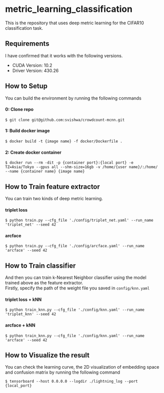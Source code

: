 # metric_learning_classification
This is the repository that uses deep metric learning for the CIFAR10 classification task.

## Requirements
I have confirmed that it works with the following versions.
-  CUDA Version: 10.2
-  Driver Version: 430.26

## How to Setup
You can build the environment by running the following commands
#### 0: Clone repo
```
$ git clone git@github.com:svishwa/crowdcount-mcnn.git
```

#### 1: Build docker image
```
$ docker build -t {image name} -f docker/Dockerfile .
```

#### 2: Create docker container
```
$ docker run --rm -dit -p {container port}:{local port} -e TZ=Asia/Tokyo --gpus all --shm-size=16gb -v /home/{user name}/:/home/ --name {container name} {image name}
```

## How to Train feature extractor
You can train two kinds of deep metric learning.
#### triplet loss
```
$ python train.py --cfg_file './config/triplet_net.yaml' --run_name 'triplet_net' --seed 42
```
#### arcface
```
$ python train.py --cfg_file './config/arcface.yaml' --run_name 'arcface' --seed 42
```
## How to Train classifier
And then you can train k-Nearest Neighbor classifier using the model trained above as the feature extractor. <br>
Firstly, specify the path of the weight file you saved in `config/knn.yaml`
#### triplet loss + kNN
```
$ python train_knn.py --cfg_file './config/knn.yaml' --run_name 'triplet_knn' --seed 42
```
#### arcface + kNN
```
$ python train_knn.py --cfg_file './config/knn.yaml' --run_name 'arcface' --seed 42
```

## How to Visualize the result
You can check the learning curve, the 2D visualization of embedding space and confusion matrix by running the following command
```
$ tensorboard --host 0.0.0.0 --logdir ./lightning_log --port {local_port}
```

